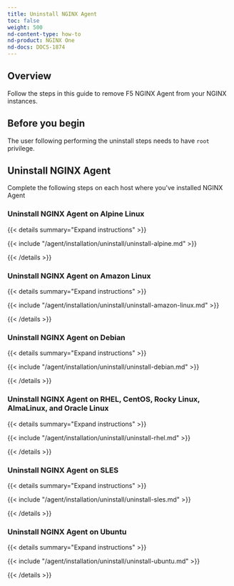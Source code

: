 ```yaml
---
title: Uninstall NGINX Agent
toc: false
weight: 500
nd-content-type: how-to
nd-product: NGINX One
nd-docs: DOCS-1874
---
```


## Overview

Follow the steps in this guide to remove F5 NGINX Agent from your NGINX instances.

## Before you begin

The user following performing the uninstall steps needs to have `root` privilege.

## Uninstall NGINX Agent

Complete the following steps on each host where you've installed NGINX Agent

### Uninstall NGINX Agent on Alpine Linux

{{< details summary="Expand instructions" >}}

{{< include "/agent/installation/uninstall/uninstall-alpine.md" >}}

{{< /details >}}

### Uninstall NGINX Agent on Amazon Linux

{{< details summary="Expand instructions" >}}

{{< include "/agent/installation/uninstall/uninstall-amazon-linux.md" >}}

{{< /details >}}

### Uninstall NGINX Agent on Debian

{{< details summary="Expand instructions" >}}

{{< include "/agent/installation/uninstall/uninstall-debian.md" >}}

{{< /details >}}

### Uninstall NGINX Agent on RHEL, CentOS, Rocky Linux, AlmaLinux, and Oracle Linux

{{< details summary="Expand instructions" >}}

{{< include "/agent/installation/uninstall/uninstall-rhel.md" >}}

{{< /details >}}

### Uninstall NGINX Agent on SLES

{{< details summary="Expand instructions" >}}

{{< include "/agent/installation/uninstall/uninstall-sles.md" >}}

{{< /details >}}

### Uninstall NGINX Agent on Ubuntu

{{< details summary="Expand instructions" >}}

{{< include "/agent/installation/uninstall/uninstall-ubuntu.md" >}}

{{< /details >}}


